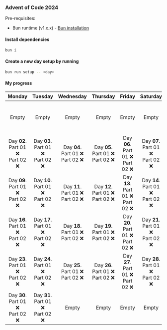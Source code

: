 ### Advent of Code 2024

Pre-requisites:
- Bun runtime (v1.x.x) - [Bun installation](https://bun.sh/docs/installation)

#### Install dependencies

```bash
bun i
```

#### Create a new day setup by running

```bash
bun run setup -- <day>
```

#### My progress

|                   Monday                    |                   Tuesday                   |                  Wednesday                  |                  Thursday                   |                    Friday                     |                  Saturday                   |                   Sunday                    |
|:-------------------------------------------:|:-------------------------------------------:|:-------------------------------------------:|:-------------------------------------------:|:---------------------------------------------:|:-------------------------------------------:|:-------------------------------------------:|
|                    Empty                    |                    Empty                    |                    Empty                    |                    Empty                    |                     Empty                     |                    Empty                    | Day **01**. <br/> Part 01 ✅ <br/> Part 02 ❌  |
| Day **02**. <br/> Part 01 ❌ <br/> Part 02 ❌ | Day **03**. <br/> Part 01 ❌ <br/> Part 02 ❌ | Day **04**. <br/> Part 01 ❌ <br/> Part 02 ❌ | Day **05**. <br/> Part 01 ❌ <br/> Part 02 ❌ | Day **06**. <br/> Part 01 ❌ <br/> Part 02 ❌  | Day **07**. <br/> Part 01 ❌ <br/> Part 02 ❌ | Day **08**. <br/> Part 01 ❌ <br/> Part 02 ❌ |
| Day **09**. <br/> Part 01 ❌ <br/> Part 02 ❌ | Day **10**. <br/> Part 01 ❌ <br/> Part 02 ❌ | Day **11**. <br/> Part 01 ❌ <br/> Part 02 ❌ | Day **12**. <br/> Part 01 ❌ <br/> Part 02 ❌ | Day **13**. <br/> Part 01 ❌ <br/> Part 02 ❌  | Day **14**. <br/> Part 01 ❌ <br/> Part 02 ❌ | Day **15**. <br/> Part 01 ❌ <br/> Part 02 ❌ |
| Day **16**. <br/> Part 01 ❌ <br/> Part 02 ❌ | Day **17**. <br/> Part 01 ❌ <br/> Part 02 ❌ | Day **18**. <br/> Part 01 ❌ <br/> Part 02 ❌ | Day **19**. <br/> Part 01 ❌ <br/> Part 02 ❌ | Day **20**. <br/> Part 01 ❌ <br/> Part 02 ❌  | Day **21**. <br/> Part 01 ❌ <br/> Part 02 ❌ | Day **22**. <br/> Part 01 ❌ <br/> Part 02 ❌ |
| Day **23**. <br/> Part 01 ❌ <br/> Part 02 ❌ | Day **24**. <br/> Part 01 ❌ <br/> Part 02 ❌ | Day **25**. <br/> Part 01 ❌ <br/> Part 02 ❌ | Day **26**. <br/> Part 01 ❌ <br/> Part 02 ❌ | Day **27**. <br/> Part 01 ❌ <br/> Part 02 ❌  | Day **28**. <br/> Part 01 ❌ <br/> Part 02 ❌ | Day **29**. <br/> Part 01 ❌ <br/> Part 02 ❌ |
| Day **30**. <br/> Part 01 ❌ <br/> Part 02 ❌ | Day **31**. <br/> Part 01 ❌ <br/> Part 02 ❌ |                    Empty                    |                    Empty                    |                     Empty                     |                    Empty                    |                    Empty                    |
